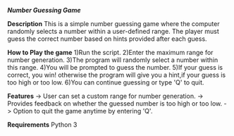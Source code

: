 **_Number Guessing Game_**

**Description**
This is a simple number guessing game where the computer randomly selects a number within a user-defined range. The player must guess the correct number based on hints provided after each guess.

**How to Play the game**
1)Run the script.
2)Enter the maximum range for number generation.
3)The program will randomly select a number within this range.
4)You will be prompted to guess the number.
5)If your guess is correct, you win! otherwise the program will give you a hint,if your guess is too high or too low.
6)You can continue guessing or type 'Q' to quit.

**Features**
-> User can set a custom range for number generation.
-> Provides feedback on whether the guessed number is too high or too low.
-> Option to quit the game anytime by entering 'Q'.

**Requirements**
Python 3
